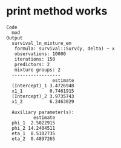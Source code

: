 # print method works

    Code
      mod
    Output
      survival_ln_mixture_em
       formula: survival::Surv(y, delta) ~ x
       observations: 10000
       iterations: 150
       predictors: 2
       mixture groups: 2
      ------------------
                     estimate
      (Intercept)_1 3.4726948
      x1_1          0.7461915
      (Intercept)_2 3.9735743
      x1_2          6.2463029
      
      Auxiliary parameter(s):
              estimate
      phi_1  2.5022915
      phi_2 14.2404511
      eta_1  0.5102735
      eta_2  0.4897265

